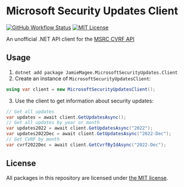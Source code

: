 # Microsoft Security Updates Client

[![GitHub Workflow Status](https://img.shields.io/github/actions/workflow/status/JamieMagee/MicrosoftSecurityUpdates/build.yml?branch=main&style=for-the-badge)](https://github.com/JamieMagee/MicrosoftSecurityUpdates/actions/workflows/build.yml?query=branch%3Amain)
[![MIT License](https://img.shields.io/github/license/JamieMagee/MicrosoftSecurityUpdates?style=for-the-badge)](https://github.com/JamieMagee/MicrosoftSecurityUpdates/blob/main/LICENSE.md)

An unofficial .NET API client for the [MSRC CVRF API][1]

## Usage

1. `dotnet add package JamieMagee.MicrosoftSecurityUpdates.Client`
2. Create an instance of `MicrosoftSecurityUpdatesClient`:

```csharp
using var client = new MicrosoftSecurityUpdatesClient();
```

3. Use the client to get information about security updates:

```csharp
// Get all updates
var updates = await client.GetUpdatesAsync();
// Get all updates by year or month
var updates2022 = await client.GetUpdatesAsync("2022");
var updates2022Dec = await client.GetUpdatesAsync("2022-Dec");
// Get CVRF by month
var cvrf2022Dec = await client.GetCvrfByIdAsync("2022-Dec");
```

## License

All packages in this repository are licensed under [the MIT license](https://opensource.org/licenses/MIT).

[1]: https://api.msrc.microsoft.com/cvrf/v2.0/swagger/index
